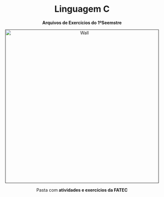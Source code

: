  <h1 align="center"> Linguagem C </h1>
 <p align="center"> <strong> Arquivos de Exercícios do 1ºSeemstre </strong> </p>

<div align="center">
  <a href=""><img src="https://img.wallpapersafari.com/desktop/1536/864/8/55/DVfUQB.png"  height="500" weight="250" border="0" alt="Wall"></a>
</div>
  <p align="center"> Pasta com<strong> atividades e exercícios da FATEC </strong> </p>
